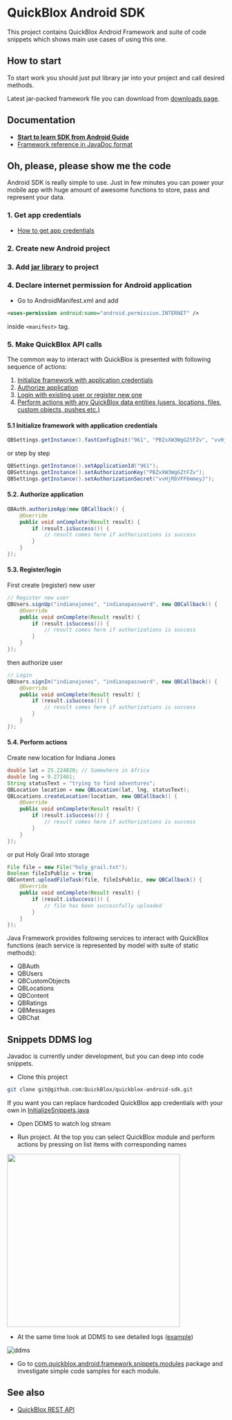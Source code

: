 # QuickBlox Android SDK

This project contains QuickBlox Android Framework and suite of code snippets which shows main use cases of using this one.

## How to start

To start work you should just put library jar into your project and call desired methods.

Latest jar-packed framework file you can download from [downloads page](https://github.com/QuickBlox/quickblox-android-sdk/downloads).

## Documentation

* **[Start to learn SDK from Android Guide](http://quickblox.com/developers/Android_Guide)**
* [Framework reference in JavaDoc format](http://sdk.quickblox.com/android/)

## Oh, please, please show me the code

Android SDK is really simple to use. Just in few minutes you can power your mobile app with huge amount of awesome functions to store, pass and represent your data. 

### 1. Get app credentials

* [How to get app credentials](http://quickblox.com/developers/Getting_application_credentials)

### 2. Create new Android project
### 3. Add [jar library](https://github.com/QuickBlox/quickblox-android-sdk/downloads) to project

### 4. Declare internet permission for Android application

* Go to AndroidManifest.xml and add 

```xml
<uses-permission android:name="android.permission.INTERNET" />
```
inside `<manifest>` tag.

### 5. Make QuickBlox API calls

The common way to interact with QuickBlox is presented with following sequence of actions:

1. [Initialize framework with application credentials](#71-initialize-framework-with-application-credentials)
2. [Authorize application](#72-authorize-application)
3. [Login with existing user or register new one](#73-registerlogin)
4. [Perform actions with any QuickBlox data entities (users, locations, files, custom objects, pushes etc.)](#74-perform-actions)

#### 5.1 Initialize framework with application credentials

```java
QBSettings.getInstance().fastConfigInit("961", "PBZxXW3WgGZtFZv", "vvHjRbVFF6mmeyJ");
```

or step by step


```java
QBSettings.getInstance().setApplicationId("961");
QBSettings.getInstance().setAuthorizationKey("PBZxXW3WgGZtFZv");
QBSettings.getInstance().setAuthorizationSecret("vvHjRbVFF6mmeyJ");
```

#### 5.2. Authorize application


```java
QBAuth.authorizeApp(new QBCallback() {
    @Override
    public void onComplete(Result result) {
        if (result.isSuccess()) {
            // result comes here if authorizations is success
        }
    }
});
```

#### 5.3. Register/login

First create (register) new user

```java
// Register new user
QBUsers.signUp("indianajones", "indianapassword", new QBCallback() {
    @Override
    public void onComplete(Result result) {
        if (result.isSuccess()) {
            // result comes here if authorizations is success
        }
    }
});
```

then authorize user

```java
// Login
QBUsers.signIn("indianajones", "indianapassword", new QBCallback() {
    @Override
    public void onComplete(Result result) {
        if (result.isSuccess()) {
            // result comes here if authorizations is success
        }
    }
});
```

#### 5.4. Perform actions

Create new location for Indiana Jones

```java
double lat = 25.224820; // Somewhere in Africa
double lng = 9.272461;
String statusText = "trying to find adventures";
QBLocation location = new QBLocation(lat, lng, statusText);
QBLocations.createLocation(location, new QBCallback() {
    @Override
    public void onComplete(Result result) {
        if (result.isSuccess()) {
            // result comes here if authorizations is success
        }
    }
});
```

or put Holy Grail into storage

```java
File file = new File("holy_grail.txt");
Boolean fileIsPublic = true;
QBContent.uploadFileTask(file, fileIsPublic, new QBCallback() {
    @Override
    public void onComplete(Result result) {
        if (result.isSuccess()) {
            // file has been successfully uploaded
        }
    }
});
```

Java Framework provides following services to interact with QuickBlox functions (each service is represented by model with suite of static methods):

* QBAuth
* QBUsers
* QBCustomObjects
* QBLocations
* QBContent
* QBRatings
* QBMessages
* QBChat

## Snippets DDMS log

Javadoc is currently under development, but you can deep into code snippets.

* Clone this project

```bash
git clone git@github.com:QuickBlox/quickblox-android-sdk.git
```

If you want you can replace hardcoded QuickBlox app credentials with your own in  [InitializeSnippets.java](https://github.com/QuickBlox/quickblox-android-sdk/blob/master/src/com/quickblox/android/framework/snippets/InitializeSnippets.java)

* Open DDMS to watch log stream

* Run project. At the top you can select QuickBlox module and perform actions by pressing on list items with corresponding names

<img src="https://img.skitch.com/20121012-di531b1cq2r5fjwtqdhxy56d65.png" height=400/>

* At the same time look at DDMS to see detailed logs ([example](https://gist.github.com/3876684))

![ddms](https://img.skitch.com/20121012-p8tix2r1fqckr4a44agp7hrrq4.png)

* Go to [com.quickblox.android.framework.snippets.modules](https://github.com/QuickBlox/quickblox-android-sdk/tree/master/src/com/quickblox/android/framework/snippets/modules) package and investigate simple code samples for each module.

## See also

* [QuickBlox REST API](http://quickblox.com/developers/Overview)